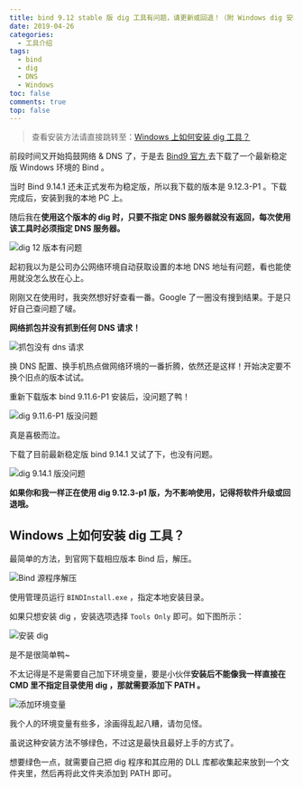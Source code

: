 ```yaml
---
title: bind 9.12 stable 版 dig 工具有问题，请更新或回退！（附 Windows dig 安装方法）
date: 2019-04-26
categories: 
  - 工具介绍
tags: 
  - bind
  - dig
  - DNS
  - Windows
toc: false
comments: true
top: false
---
```


> 查看安装方法请直接跳转至：[Windows 上如何安装 dig 工具？](/2019/bind9-12-dig/#Windows-上如何安装-dig-工具？)

前段时间又开始捣鼓网络 & DNS 了，于是去 [ Bind9 官方 ](https://www.isc.org/downloads/) 去下载了一个最新稳定版 Windows 环境的 Bind 。

当时 Bind 9.14.1 还未正式发布为稳定版，所以我下载的版本是 9.12.3-P1 。下载完成后，安装到我的本地 PC 上。

随后我在**使用这个版本的 dig 时，只要不指定 DNS 服务器就没有返回，每次使用该工具时必须指定 DNS 服务器。**

![ dig 12 版本有问题 ](https://imephen.pek3b.qingstor.com/b_image/digproblem.jpg)

<!--more-->

起初我以为是公司办公网络环境自动获取设置的本地 DNS 地址有问题，看也能使用就没怎么放在心上。

刚刚又在使用时，我突然想好好查看一番。Google 了一圈没有搜到结果。于是只好自己查问题了啵。

**网络抓包并没有抓到任何 DNS 请求！**

![ 抓包没有 dns 请求 ](https://pek3b.qingstor.com/imephen/capture.jpg)

换 DNS 配置、换手机热点做网络环境的一番折腾，依然还是这样！开始决定要不换个旧点的版本试试。

重新下载版本 bind 9.11.6-P1 安装后，没问题了鸭！

![ dig 9.11.6-P1 版没问题 ](https://pek3b.qingstor.com/imephen/versionchange.jpg)

真是喜极而泣。

下载了目前最新稳定版 bind 9.14.1 又试了下，也没有问题。

![ dig 9.14.1 版没问题 ](https://pek3b.qingstor.com/imephen/dig914.jpg)

**如果你和我一样正在使用 dig 9.12.3-p1 版，为不影响使用，记得将软件升级或回退哦。**

## Windows 上如何安装 dig 工具？

最简单的方法，到官网下载相应版本 Bind 后，解压。

![ Bind 源程序解压 ](https://pek3b.qingstor.com/imephen/binddir.jpg)

使用管理员运行 `BINDInstall.exe` ，指定本地安装目录。

如果只想安装 dig ，安装选项选择 `Tools Only` 即可。如下图所示：

![ 安装 dig ](https://pek3b.qingstor.com/imephen/bindinstall.jpg)

是不是很简单鸭~

不太记得是不是需要自己加下环境变量，要是小伙伴**安装后不能像我一样直接在 CMD 里不指定目录使用 dig ，那就需要添加下 PATH 。**

![ 添加环境变量 ](https://pek3b.qingstor.com/imephen/paths.jpg)

我个人的环境变量有些多，涂画得乱起八糟，请勿见怪。

虽说这种安装方法不够绿色，不过这是最快且最好上手的方式了。

想要绿色一点，就需要自己把 dig 程序和其应用的 DLL 库都收集起来放到一个文件夹里，然后再将此文件夹添加到 PATH 即可。